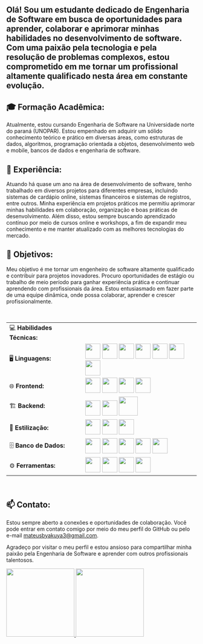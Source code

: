 ## Olá! Sou um estudante dedicado de Engenharia de Software em busca de oportunidades para aprender, colaborar e aprimorar minhas habilidades no desenvolvimento de software. Com uma paixão pela tecnologia e pela resolução de problemas complexos, estou comprometido em me tornar um profissional altamente qualificado nesta área em constante evolução.<br>

## 🎓 Formação Acadêmica:<br>
Atualmente, estou cursando Engenharia de Software na Universidade norte do paraná (UNOPAR). Estou empenhado em adquirir um sólido conhecimento teórico e prático em diversas áreas, como estruturas de dados, algoritmos, programação orientada a objetos, desenvolvimento web e mobile, bancos de dados e engenharia de software.<br>

## 💼 Experiência:<br>
Atuando há quase um ano na área de desenvolvimento de software, tenho trabalhado em diversos projetos para diferentes empresas, incluindo sistemas de cardápio online, sistemas financeiros e sistemas de registros, entre outros. Minha experiência em projetos práticos me permitiu aprimorar minhas habilidades em colaboração, organização e boas práticas de desenvolvimento. Além disso, estou sempre buscando aprendizado contínuo por meio de cursos online e workshops, a fim de expandir meu conhecimento e me manter atualizado com as melhores tecnologias do mercado.<br>

## 🌟 Objetivos:<br>
Meu objetivo é me tornar um engenheiro de software altamente qualificado e contribuir para projetos inovadores. Procuro oportunidades de estágio ou trabalho de meio período para ganhar experiência prática e continuar aprendendo com profissionais da área. Estou entusiasmado em fazer parte de uma equipe dinâmica, onde possa colaborar, aprender e crescer profissionalmente.

<br>
<table>
  <tr>
    <td>💻 <b>Habilidades Técnicas:</b></td>
  </tr>
  <tr>
    <td>🖥️ <b>Linguagens:</b></td>
    <td>
      <img src="https://cdn.jsdelivr.net/gh/devicons/devicon/icons/git/git-original.svg" width="40" height="40" />
      <img src="https://cdn.jsdelivr.net/gh/devicons/devicon/icons/html5/html5-original.svg" width="40" height="40"/>
      <img src="https://cdn.jsdelivr.net/gh/devicons/devicon/icons/css3/css3-original.svg" width="40" height="40"/>
      <img src="https://cdn.jsdelivr.net/gh/devicons/devicon/icons/javascript/javascript-original.svg" width="40" height="40"/>
      <img src="https://cdn.jsdelivr.net/gh/devicons/devicon/icons/typescript/typescript-original.svg" width="40" height="40"/>
      <img src="https://cdn.jsdelivr.net/gh/devicons/devicon/icons/java/java-original.svg" width="40" height="40"/>
      <img src="https://cdn.jsdelivr.net/gh/devicons/devicon@latest/icons/python/python-original.svg" width="40" height="40"/>
    </td>
  </tr>
  <tr>
    <td>🌐 <b>Frontend:</b></td>
    <td>
      <img src="https://cdn.jsdelivr.net/gh/devicons/devicon/icons/react/react-original.svg" width="40" height="40"/>
      <img src="https://cdn.jsdelivr.net/gh/devicons/devicon@latest/icons/nextjs/nextjs-original.svg" width="40" height="40" />
      <img src="https://cdn.jsdelivr.net/gh/devicons/devicon@latest/icons/angular/angular-original.svg" width="40" height="40" />
      <img src="https://cdn.jsdelivr.net/gh/devicons/devicon@latest/icons/androidstudio/androidstudio-original.svg" width="40" height="40" />
    </td>
  </tr>
  <tr>
    <td>🏗️ <b>Backend:</b></td>
    <td>
      <img src="https://cdn.jsdelivr.net/gh/devicons/devicon/icons/nodejs/nodejs-original.svg" width="40" height="40"/>
      <img src="https://cdn.jsdelivr.net/gh/devicons/devicon@latest/icons/spring/spring-original-wordmark.svg" width="40" height="40" />
      <img src="https://cdn.jsdelivr.net/gh/devicons/devicon@latest/icons/junit/junit-original-wordmark.svg" width="50" height="50" />
    </td>
  </tr>
  <tr>
    <td>🎨 <b>Estilização:</b></td>
    <td>
      <img src="https://skillicons.dev/icons?i=styledcomponents" width="40" height="40"/>
      <img src="https://cdn.jsdelivr.net/gh/devicons/devicon@latest/icons/tailwindcss/tailwindcss-original.svg" width="40" height="40" />
      <img src="https://cdn.jsdelivr.net/gh/devicons/devicon@latest/icons/sass/sass-original.svg" width="40" height="40" />
    </td>
  </tr>
  <tr>
    <td>🗄️ <b>Banco de Dados:</b></td>
    <td>
      <img src="https://cdn.jsdelivr.net/gh/devicons/devicon/icons/sqlite/sqlite-original.svg" width="40" height="40"/>
      <img src="https://cdn.jsdelivr.net/gh/devicons/devicon@latest/icons/mariadb/mariadb-original-wordmark.svg" width="40" height="40"/>
      <img src="https://cdn.jsdelivr.net/gh/devicons/devicon@latest/icons/mysql/mysql-original-wordmark.svg" width="40" height="40" />
      <img src="https://cdn.jsdelivr.net/gh/devicons/devicon@latest/icons/postgresql/postgresql-original.svg" width="40" height="40" />
      <img src="https://cdn.jsdelivr.net/gh/devicons/devicon@latest/icons/mongodb/mongodb-original-wordmark.svg" width="40" height="40" />
    </td>
  </tr>
  <tr>
    <td>⚙️ <b>Ferramentas:</b></td>
    <td>
      <img src="https://cdn.jsdelivr.net/gh/devicons/devicon@latest/icons/vitejs/vitejs-original.svg" width="40" height="40" />
      <img src="https://cdn.jsdelivr.net/gh/devicons/devicon@latest/icons/docker/docker-original-wordmark.svg" width="40" height="40" />
      <img src="https://cdn.jsdelivr.net/gh/devicons/devicon@latest/icons/insomnia/insomnia-original.svg" width="40" height="40" />
      <img src="https://cdn.jsdelivr.net/gh/devicons/devicon@latest/icons/prisma/prisma-original.svg" width="40" height="40" />
    </td>
  </tr>
</table>
<br>

## 📫 Contato:
Estou sempre aberto a conexões e oportunidades de colaboração. Você pode entrar em contato comigo por meio do meu perfil do GitHub ou pelo e-mail mateusbyakuya3@gmail.com.

Agradeço por visitar o meu perfil e estou ansioso para compartilhar minha paixão pela Engenharia de Software e aprender com outros profissionais talentosos.

<!---
Matheussmaced/Matheussmaced is a ✨ special ✨ repository because its `README.md` (this file) appears on your GitHub profile.
You can click the Preview link to take a look at your changes.
--->

<div>
<a href="https://github.com/Matheussmaced">
<img loading="lazy" height="180em" src="https://github-readme-stats.vercel.app/api/top-langs/?username=Matheussmaced&layout=compact&langs_count=7&theme=dracula"/>
<img loading="lazy" height="180em" src="https://github-readme-stats.vercel.app/api?username=Matheussmaced&show_icons=true&theme=dracula&include_all_commits=true&count_private=true"/>
</div>

